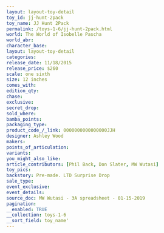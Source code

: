 ```yaml
---
layout: layout-toy-detail 
toy_id: jj-hunt-2pack
toy_name: JJ Hunt 2Pack
permalink: /toys-1-6/jj-hunt-2pack.html
world: The World of Isobelle Pascha
world_abr: 
character_base: 
layout: layout-toy-detail
categories: 
release_date: 11/18/2015
release_price: $260 
scale: one sixth
size: 12 inches
comes_with: 
edition_qty: 
chase: 
exclusive: 
secret_drop: 
sold_where: 
bamba_points: 
packaging_type: 
product_code_/_link: 0000000000000000JJH
designer: Ashley Wood
makers: 
points_of_articulation: 
variants: 
you_might_also_like: 
article_contributors: [Phil Back, Don Slater, MW Wutasi]
toy_pics: 
backstory: Pre-made. LTD Surprise Drop
sale_type: 
event_exclusive: 
event_details: 
source_doc: MW Wutasi - 3A spreadsheet - 01-15-2019
pagination: 
__enabled: TRUE
__collection: toys-1-6
__sort_field: toy_name'
---
```

